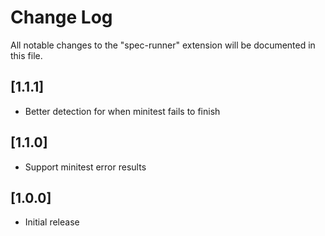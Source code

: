 # Change Log

All notable changes to the "spec-runner" extension will be documented in this file.

## [1.1.1]

- Better detection for when minitest fails to finish

## [1.1.0]

- Support minitest error results

## [1.0.0]

- Initial release
